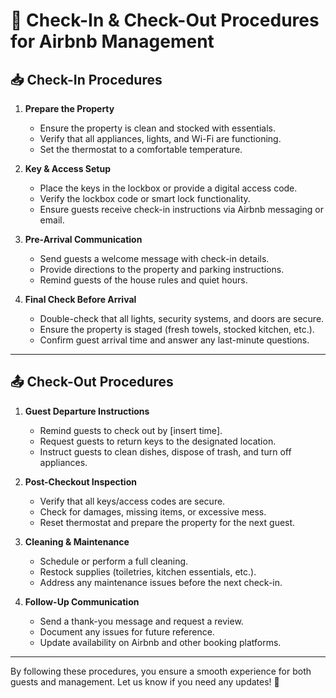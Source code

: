 # 🏡 Check-In & Check-Out Procedures for Airbnb Management

## 📥 Check-In Procedures
1. **Prepare the Property**
   - Ensure the property is clean and stocked with essentials.
   - Verify that all appliances, lights, and Wi-Fi are functioning.
   - Set the thermostat to a comfortable temperature.

2. **Key & Access Setup**
   - Place the keys in the lockbox or provide a digital access code.
   - Verify the lockbox code or smart lock functionality.
   - Ensure guests receive check-in instructions via Airbnb messaging or email.

3. **Pre-Arrival Communication**
   - Send guests a welcome message with check-in details.
   - Provide directions to the property and parking instructions.
   - Remind guests of the house rules and quiet hours.

4. **Final Check Before Arrival**
   - Double-check that all lights, security systems, and doors are secure.
   - Ensure the property is staged (fresh towels, stocked kitchen, etc.).
   - Confirm guest arrival time and answer any last-minute questions.

---

## 📤 Check-Out Procedures
1. **Guest Departure Instructions**
   - Remind guests to check out by [insert time].
   - Request guests to return keys to the designated location.
   - Instruct guests to clean dishes, dispose of trash, and turn off appliances.
   
2. **Post-Checkout Inspection**
   - Verify that all keys/access codes are secure.
   - Check for damages, missing items, or excessive mess.
   - Reset thermostat and prepare the property for the next guest.

3. **Cleaning & Maintenance**
   - Schedule or perform a full cleaning.
   - Restock supplies (toiletries, kitchen essentials, etc.).
   - Address any maintenance issues before the next check-in.

4. **Follow-Up Communication**
   - Send a thank-you message and request a review.
   - Document any issues for future reference.
   - Update availability on Airbnb and other booking platforms.

---

By following these procedures, you ensure a smooth experience for both guests and management. Let us know if you need any updates! 🚀
